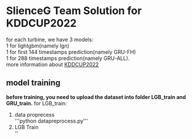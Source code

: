 # SlienceG Team Solution for KDDCUP2022  
for each turbine, we have 3 models:  
1 for lightgbm(namely lgn)  
1 for first 144 timestamps prediction(namely GRU-FH)  
1 for 288 timestamps prediction(namely GRU-ALL).  
more information about [KDDCUP2022](https://aistudio.baidu.com/aistudio/competition/detail/152/0/introduction)  
## model training  
**before training, you need to upload the dataset into folder LGB_train and GRU_train.**
for LGB_train:  
 1. data proprecess  
 '''python datapreprocess.py'''  
 2. LGB Train  
 '<python train_split_smooth.py>'
